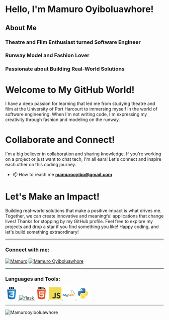 <h1>Hello, I'm Mamuro Oyiboluawhore! </h1>
<h2>About Me</h2>
<h3> Theatre and Film Enthusiast turned Software Engineer </h3>
<h3> Runway Model and Fashion Lover </h3>
<h3> Passionate about Building Real-World Solutions </h3>

<h1>Welcome to My GitHub World! </h1>

<p> I have a deep passion for learning that led me from studying theatre and film at the University of Port Harcourt to immersing myself in the world of software engineering. When I'm not writing code, I'm expressing my creativity through fashion and modeling on the runway. </p>

<h1> Collaborate and Connect! </h1>
<p> I'm a big believer in collaboration and sharing knowledge. If you're working on a project or just want to chat tech, I'm all ears! Let's connect and inspire each other on this coding journey. </p>

- 📫 How to reach me **mamurooyibo@gmail.com**
<h1>Let's Make an Impact! </h1>
<p> Building real-world solutions that make a positive impact is what drives me. Together, we can create innovative and meaningful applications that change lives!
Thanks for stopping by my GitHub profile. Feel free to explore my projects and drop a star if you find something you like! Happy coding, and let's build something extraordinary! </p>
<hr>
<h3 align="left">Connect with me:</h3>
<p align="left">
<a href="https://twitter.com/Mamuro17" target="blank"><img align="center" src="https://raw.githubusercontent.com/rahuldkjain/github-profile-readme-generator/master/src/images/icons/Social/twitter.svg" alt="Mamuro" height="30" width="40" /></a>
<a href="https://www.linkedin.com/in/mamuro-oyiboluawhore" target="blank"><img align="center" src="https://raw.githubusercontent.com/rahuldkjain/github-profile-readme-generator/master/src/images/icons/Social/linked-in-alt.svg" alt="Mamuro Oyiboluawhore" height="30" width="40" /></a>
</p>
<hr>

<h3 align="left">Languages and Tools:</h3>
<p align="left"> <a href="https://www.w3schools.com/css/" target="_blank" rel="noreferrer"> <img src="https://raw.githubusercontent.com/devicons/devicon/master/icons/css3/css3-original-wordmark.svg" alt="css3" width="40" height="40"/> </a> <a href="https://flask.palletsprojects.com/" target="_blank" rel="noreferrer"> <img src="https://www.vectorlogo.zone/logos/pocoo_flask/pocoo_flask-icon.svg" alt="flask" width="40" height="40"/> </a> <a href="https://www.w3.org/html/" target="_blank" rel="noreferrer"> <img src="https://raw.githubusercontent.com/devicons/devicon/master/icons/html5/html5-original-wordmark.svg" alt="html5" width="40" height="40"/> </a> <a href="https://developer.mozilla.org/en-US/docs/Web/JavaScript" target="_blank" rel="noreferrer"> <img src="https://raw.githubusercontent.com/devicons/devicon/master/icons/javascript/javascript-original.svg" alt="javascript" width="40" height="40"/> </a> <a href="https://www.mysql.com/" target="_blank" rel="noreferrer"> <img src="https://raw.githubusercontent.com/devicons/devicon/master/icons/mysql/mysql-original-wordmark.svg" alt="mysql" width="40" height="40"/> </a> <a href="https://www.python.org" target="_blank" rel="noreferrer"> <img src="https://raw.githubusercontent.com/devicons/devicon/master/icons/python/python-original.svg" alt="python" width="40" height="40"/> </a> </p>
<hr>
<p><img align="left" src="https://github-readme-stats.vercel.app/api/top-langs?username=Mamurooyiboluawhore&show_icons=true&locale=en&layout=compact" alt="Mamurooyiboluawhore" /></p>

